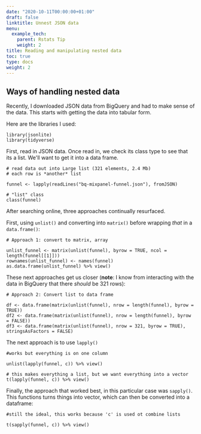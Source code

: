 ```yaml
---
date: "2020-10-11T00:00:00+01:00"
draft: false
linktitle: Unnest JSON data
menu:
  example_tech:
    parent: Rstats Tip
    weight: 2
title: Reading and manipulating nested data
toc: true
type: docs
weight: 2
---
```


## Ways of handling nested data

Recently, I downloaded JSON data from BigQuery and had to make sense of the data. This starts with getting the data into tabular form.

Here are the libraries I used:

```
library(jsonlite)
library(tidyverse)
```

First, read in JSON data. Once read in, we check its class type to see that its a list. We'll want to get it into a data frame.

```
# read data out into Large list (321 elements, 2.4 Mb)
# each row is *another* list

funnel <- lapply(readLines("bq-mixpanel-funnel.json"), fromJSON)

# "list" class
class(funnel)
```

After searching online, three approaches continually resurfaced.

First, using `unlist()` and converting into `matrix()` before wrapping *that* in a `data.frame()`:

```
# Approach 1: convert to matrix, array

unlist_funnel <- matrix(unlist(funnel), byrow = TRUE, ncol = length(funnel[[1]]))
rownames(unlist_funnel) <- names(funnel)
as.data.frame(unlist_funnel) %>% view()
```

These next approaches get us closer (**note**: I know from interacting with the data in BigQuery that there *should* be 321 rows):

```
# Approach 2: Convert list to data frame

df <- data.frame(matrix(unlist(funnel), nrow = length(funnel), byrow = TRUE))
df2 <- data.frame(matrix(unlist(funnel), nrow = length(funnel), byrow = FALSE))
df3 <- data.frame(matrix(unlist(funnel), nrow = 321, byrow = TRUE), stringsAsFactors = FALSE)
```

The next approach is to use `lapply()`

```
#works but everything is on one column

unlist(lapply(funnel, c)) %>% view() 

# this makes everything a list, but we want everything into a vector
t(lapply(funnel, c)) %>% view() 
```

Finally, the approach that worked best, in this particular case was `sapply()`. This functions turns things into vector, which can then be converted into a dataframe:

```
#still the ideal, this works because 'c' is used ot combine lists

t(sapply(funnel, c)) %>% view()  
```